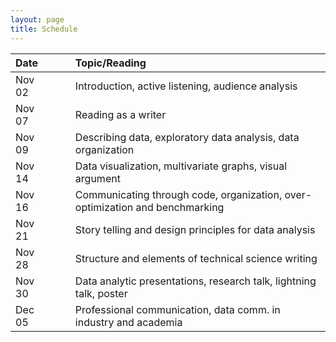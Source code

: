```yaml
---
layout: page
title: Schedule
---
```


| Date   | &nbsp;&nbsp;&nbsp;&nbsp; | Topic/Reading  |
| :----- | -- | :----- |
| Nov 02 |    | Introduction, active listening, audience analysis |
| Nov 07 |    | Reading as a writer |
| Nov 09 |    | Describing data, exploratory data analysis, data organization |
| Nov 14 |    | Data visualization, multivariate graphs, visual argument |
| Nov 16 |    | Communicating through code, organization, over-optimization and benchmarking |
| Nov 21 |    | Story telling and design principles for data analysis |
| Nov 28 |    | Structure and elements of technical science writing |
| Nov 30 |    | Data analytic presentations, research talk, lightning talk, poster |
| Dec 05 |    | Professional communication, data comm. in industry and academia |
